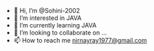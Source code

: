 - 👋 Hi, I’m @Sohini-2002
- 👀 I’m interested in JAVA
- 🌱 I’m currently learning JAVA
- 💞️ I’m looking to collaborate on ...
- 📫 How to reach me nirnayray1977@gmail.com


<!---
Sohini-2002/Sohini-2002 is a ✨ special ✨ repository because its `README.md` (this file) appears on your GitHub profile.
You can click the Preview link to take a look at your changes.
--->
